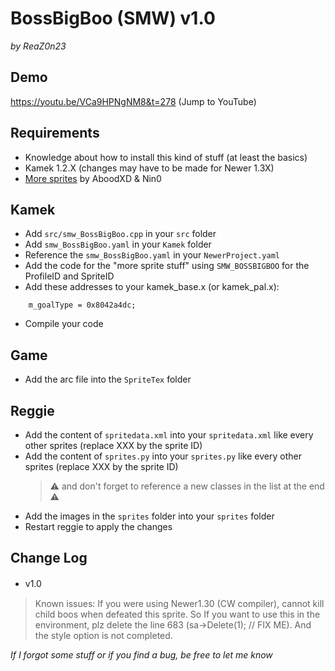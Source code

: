 # BossBigBoo (SMW) v1.0
*by ReaZ0n23*

## Demo
https://youtu.be/VCa9HPNgNM8&t=278 (Jump to YouTube)  

## Requirements
- Knowledge about how to install this kind of stuff (at least the basics)
- Kamek 1.2.X (changes may have to be made for Newer 1.3X)
- [More sprites](https://github.com/Synell/NSMBW-Custom-Sprites/releases/tag/MoreSprites) by AboodXD & Nin0

## Kamek
- Add `src/smw_BossBigBoo.cpp` in your `src` folder
- Add `smw_BossBigBoo.yaml` in your `Kamek` folder
- Reference the `smw_BossBigBoo.yaml` in your `NewerProject.yaml`
- Add the code for the "more sprite stuff" using `SMW_BOSSBIGBOO` for the ProfileID and SpriteID
- Add these addresses to your kamek_base.x (or kamek_pal.x):
```
	m_goalType = 0x8042a4dc;
```
- Compile your code
  
  
## Game
- Add the arc file into the `SpriteTex` folder
  
  
## Reggie
- Add the content of `spritedata.xml` into your `spritedata.xml` like every other sprites (replace XXX by the sprite ID)
- Add the content of `sprites.py` into your `sprites.py` like every other sprites (replace XXX by the sprite ID)
	> ⚠️ and don't forget to reference a new classes in the list at the end ⚠️
- Add the images in the `sprites` folder into your `sprites` folder
- Restart reggie to apply the changes
  
  
## Change Log
- v1.0　　
> Known issues: If you were using Newer1.30 (CW compiler), cannot kill child boos when defeated this sprite. So If you want to use this in the environment, plz delete the line 683 (sa->Delete(1);	// FIX ME).
And the style option is not completed.  

  
  
*If I forgot some stuff or if you find a bug, be free to let me know*
